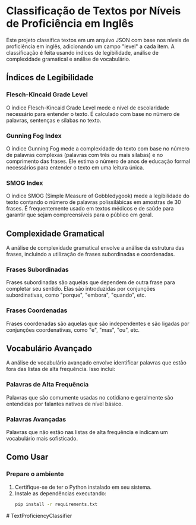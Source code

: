 # Classificação de Textos por Níveis de Proficiência em Inglês

Este projeto classifica textos em um arquivo JSON com base nos níveis de proficiência em inglês, adicionando um campo "level" a cada item. A classificação é feita usando índices de legibilidade, análise de complexidade gramatical e análise de vocabulário.

## Índices de Legibilidade

### Flesch-Kincaid Grade Level
O índice Flesch-Kincaid Grade Level mede o nível de escolaridade necessário para entender o texto. É calculado com base no número de palavras, sentenças e sílabas no texto.

### Gunning Fog Index
O índice Gunning Fog mede a complexidade do texto com base no número de palavras complexas (palavras com três ou mais sílabas) e no comprimento das frases. Ele estima o número de anos de educação formal necessários para entender o texto em uma leitura única.

### SMOG Index
O índice SMOG (Simple Measure of Gobbledygook) mede a legibilidade do texto contando o número de palavras polissilábicas em amostras de 30 frases. É frequentemente usado em textos médicos e de saúde para garantir que sejam compreensíveis para o público em geral.

## Complexidade Gramatical

A análise de complexidade gramatical envolve a análise da estrutura das frases, incluindo a utilização de frases subordinadas e coordenadas.

### Frases Subordinadas
Frases subordinadas são aquelas que dependem de outra frase para completar seu sentido. Elas são introduzidas por conjunções subordinativas, como "porque", "embora", "quando", etc.

### Frases Coordenadas
Frases coordenadas são aquelas que são independentes e são ligadas por conjunções coordenativas, como "e", "mas", "ou", etc.

## Vocabulário Avançado

A análise de vocabulário avançado envolve identificar palavras que estão fora das listas de alta frequência. Isso inclui:

### Palavras de Alta Frequência
Palavras que são comumente usadas no cotidiano e geralmente são entendidas por falantes nativos de nível básico.

### Palavras Avançadas
Palavras que não estão nas listas de alta frequência e indicam um vocabulário mais sofisticado.

## Como Usar

### Prepare o ambiente

1. Certifique-se de ter o Python instalado em seu sistema.
2. Instale as dependências executando:
   ```sh
   pip install -r requirements.txt
#   T e x t P r o f i c i e n c y C l a s s i f i e r  
 